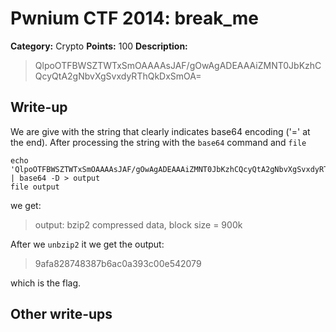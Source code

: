 # Pwnium CTF 2014: break_me

**Category:** Crypto
**Points:** 100
**Description:**
> QlpoOTFBWSZTWTxSmOAAAAsJAF/gOwAgADEAAAiZMNT0JbKzhCQcyQtA2gNbvXgSvxdyRThQkDxSmOA=

## Write-up

We are give with the string that clearly indicates base64 encoding ('=' at the end).
After processing the string with the `base64` command and `file`

    echo 'QlpoOTFBWSZTWTxSmOAAAAsJAF/gOwAgADEAAAiZMNT0JbKzhCQcyQtA2gNbvXgSvxdyRThQkDxSmOA=' | base64 -D > output
    file output
    
we get:
> output: bzip2 compressed data, block size = 900k

After we `unbzip2` it we get the output:
> 9afa828748387b6ac0a393c00e542079

which is the flag.

## Other write-ups


